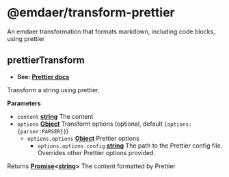 <!--
  This file was generated by emdaer

  Its template can be found at .emdaer/README.emdaer.md
-->
<h1 id="-emdaer-transform-prettier">@emdaer/transform-prettier</h1>
<p>An emdaer transformation that formats markdown, including code blocks, using prettier</p>
<!-- Generated by documentation.js. Update this documentation by updating the source code. -->
<h2 id="prettiertransform">prettierTransform</h2>
<ul>
<li><strong>See: <a href="https://github.com/prettier/prettier#options">Prettier docs</a></strong></li>
</ul>
<p>Transform a string using prettier.</p>
<p><strong>Parameters</strong></p>
<ul>
<li><code>content</code> <strong><a href="https://developer.mozilla.org/en-US/docs/Web/JavaScript/Reference/Global_Objects/String">string</a></strong> The content</li>
<li><code>options</code> <strong><a href="https://developer.mozilla.org/en-US/docs/Web/JavaScript/Reference/Global_Objects/Object">Object</a></strong> Transform options (optional, default <code>{options:{parser:PARSER}}</code>)<ul>
<li><code>options.options</code> <strong><a href="https://developer.mozilla.org/en-US/docs/Web/JavaScript/Reference/Global_Objects/Object">Object</a></strong> Prettier options<ul>
<li><code>options.options.config</code> <strong><a href="https://developer.mozilla.org/en-US/docs/Web/JavaScript/Reference/Global_Objects/String">string</a></strong> The path to the Prettier config file. Overrides other Prettier options provided.</li>
</ul>
</li>
</ul>
</li>
</ul>
<p>Returns <strong><a href="https://developer.mozilla.org/en-US/docs/Web/JavaScript/Reference/Global_Objects/Promise">Promise</a>&lt;<a href="https://developer.mozilla.org/en-US/docs/Web/JavaScript/Reference/Global_Objects/String">string</a>&gt;</strong> The content formatted by Prettier</p>
